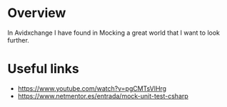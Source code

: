 # Overview

In Avidxchange I have found in Mocking a great world that I want to look further.

# Useful links

- https://www.youtube.com/watch?v=pgCMTsVlHrg
- https://www.netmentor.es/entrada/mock-unit-test-csharp
